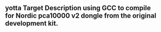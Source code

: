 ## yotta Target Description using GCC to compile for Nordic pca10000 v2 dongle from the original development kit.


